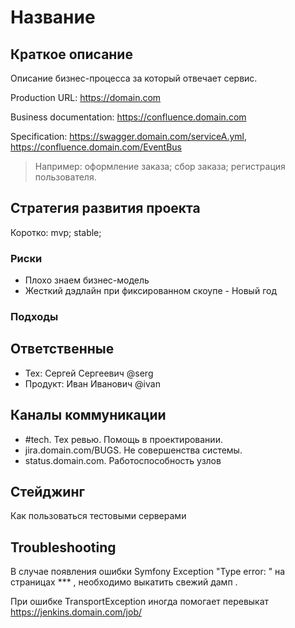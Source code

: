 # Название

## Краткое описание

Описание бизнес-процесса за который отвечает сервис. 

Production URL: https://domain.com

Business documentation: https://confluence.domain.com

Specification: https://swagger.domain.com/serviceA.yml, https://confluence.domain.com/EventBus

> Например: оформление заказа; сбор заказа; регистрация пользователя.

## Стратегия развития проекта

Коротко: mvp; stable;

### Риски

- Плохо знаем бизнес-модель
- Жесткий дэдлайн при фиксированном скоупе - Новый год

### Подходы

## Ответственные

- Тех: Сергей Сергеевич @serg
- Продукт: Иван Иванович @ivan

## Каналы коммуникации

- #tech. Тех ревью. Помощь в проектировании.
- jira.domain.com/BUGS. Не совершенства системы.
- status.domain.com. Работоспособность узлов

## Стейджинг

Как пользоваться тестовыми серверами

## Troubleshooting

В случае появления ошибки Symfony Exception "Type error: " на страницах *** , необходимо выкатить свежий дамп .

При ошибке TransportException иногда помогает перевыкат https://jenkins.domain.com/job/
